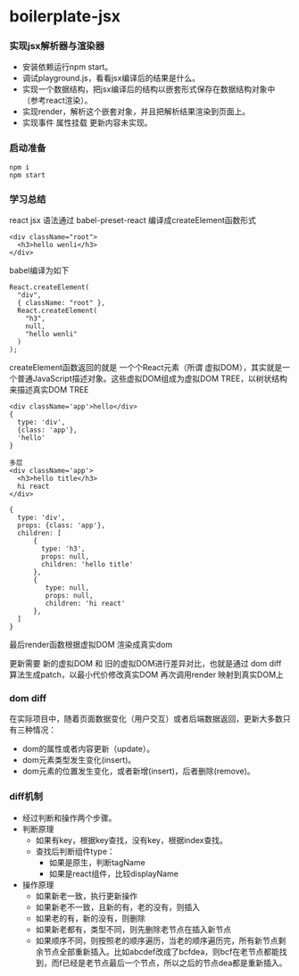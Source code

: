 # boilerplate-jsx

### 实现jsx解析器与渲染器
- 安装依赖运行npm start。
- 调试playground.js，看看jsx编译后的结果是什么。
- 实现一个数据结构，把jsx编译后的结构以嵌套形式保存在数据结构对象中（参考react渲染）。
- 实现render，解析这个嵌套对象，并且把解析结果渲染到页面上。
- 实现事件 属性挂载
更新内容未实现。

### 启动准备

```
npm i
npm start
```

### 学习总结
react jsx 语法通过 babel-preset-react 编译成createElement函数形式

```
<div className="root">
  <h3>hello wenli</h3>
</div>
```

babel编译为如下

```
React.createElement(
  "div",
  { className: "root" },
  React.createElement(
    "h3",
    null,
    "hello wenli"
  )
);
```

createElement函数返回的就是 一个个React元素（所谓 虚拟DOM），其实就是一个普通JavaScript描述对象。这些虚拟DOM组成为虚拟DOM TREE，以树状结构来描述真实DOM TREE

```
<div className='app'>hello</div>
{
  type: 'div',
  {class: 'app'},
  'hello'
}

多层
<div className='app'>
  <h3>hello title</h3>
  hi react
</div>

{
  type: 'div',
  props: {class: 'app'},
  children: [
      {
        type: 'h3',
        props: null,
        children: 'hello title'
      },
      {
         type: null,
         props: null,
         children: 'hi react'
      },
  ]
}
```

最后render函数根据虚拟DOM 渲染成真实dom

更新需要 新的虚拟DOM 和 旧的虚拟DOM进行差异对比，也就是通过 dom diff 算法生成patch，以最小代价修改真实DOM 再次调用render 映射到真实DOM上

### dom diff
在实际项目中，随着页面数据变化（用户交互）或者后端数据返回，更新大多数只有三种情况：
- dom的属性或者内容更新（update）。
- dom元素类型发生变化(insert)。
- dom元素的位置发生变化，或者新增(insert)，后者删除(remove)。

### diff机制
- 经过判断和操作两个步骤。
- 判断原理
  - 如果有key，根据key查找，没有key，根据index查找。
  - 查找后判断组件type：
    - 如果是原生，判断tagName
    - 如果是react组件，比较displayName
- 操作原理
  - 如果新老一致，执行更新操作
  - 如果新老不一致，且新的有，老的没有，则插入
  - 如果老的有，新的没有，则删除
  - 如果新老都有，类型不同，则先删除老节点在插入新节点
  - 如果顺序不同，则按照老的顺序遍历，当老的顺序遍历完，所有新节点剩余节点全部重新插入。比如abcdef改成了bcfdea，则bcf在老节点都能找到，而f已经是老节点最后一个节点，所以之后的节点dea都是重新插入。
